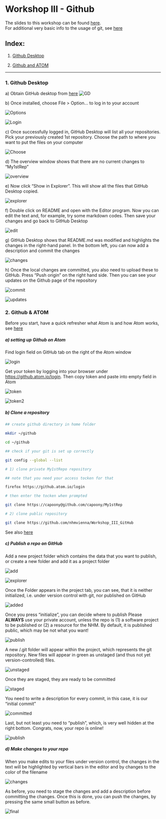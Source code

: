 # Workshop III - Github

The slides to this workshop can be found [here](<>).  
For additional very basic info to the usage of git, see [here](https://github.com/nhmvienna/FirstSteps/blob/main/UNIXBasics/UNIXBasics.md#vii-using-git-for-version-control)

## Index:

1.  [Github Desktop](https://github.com/nhmvienna/Workshop_III_GitHub#1-github-desktop)

2.  [Github and ATOM](https://github.com/nhmvienna/Workshop_III_GitHub#2-github--atom)

* * *

### 1. Github Desktop

a) Obtain GitHub desktop from [here](https://desktop.github.com/)
![GD](images/GithubDesktop/GD.png)

b) Once installed, choose File > Option… to log in to your account

![Options](images/GithubDesktop/image003.png)

![Login](images/GithubDesktop/image002.png)

c) Once successfully logged in, GitHub Desktop will list all your repositories. Pick your previously created 1st repository. Choose the path to where you want to put the files on your computer

![Choose](images/GithubDesktop/image006.png)

d) The overview window shows that there are no current changes to “My1stRep”

![overview](images/GithubDesktop/image005.png)

e) Now click “Show in Explorer”. This will show all the files that GitHub Desktop copied.

![explorer](images/GithubDesktop/image004.png)

f) Double click on README and open with the Editor program. Now you can edit the text and, for example, try some markdown codes.
Then save your changes and go back to GitHub Desktop

![edit](images/GithubDesktop/image001.png)

g) GitHub Desktop shows that README.md was modified and highlights the changes in the right-hand panel.
In the bottom left, you can now add a description and commit the changes

![changes](images/GithubDesktop/image007.png)

h) Once the local changes are committed, you also need to upload these to GitHub. Press “Push origin” on the right hand side. Then you can see your updates on the Github page of the repository

![commit](images/GithubDesktop/image009.png)

![updates](images/GithubDesktop/image010.png)

### 2. Github & ATOM

Before you start, have a quick refresher what Atom is and how Atom works, see [here](https://github.com/nhmvienna/FirstSteps/blob/main/ATOMbasics.md)

##### a) setting up Github on Atom

Find login field on GitHub tab on the right of the Atom window

![login](images/GithubAtom/image001.png)

Get your token by logging into your browser under <https://github.atom.io/login>. Then copy token and paste into empty field in Atom

![token](images/GithubAtom/image002.png)

![token2](images/GithubAtom/image010.png)

##### b) Clone a repository

```bash
## create github directory in home folder

mkdir ~/github

cd ~/github

## check if your git is set up correctly

git config --global --list

# 1) clone private My1stRepo repository

## note that you need your access tocken for that

firefox https://github.atom.io/login

# then enter the tocken when prompted

git clone https://capoony@github.com/capoony/My1stRep

# 2) clone public repository

git clone https://github.com/nhmvienna/Workshop_III_GitHub
```

See also [here](shell/clone_repository.sh)

##### c) Publish a repo on GitHub

Add a new project folder which contains the data that you want to publish, or create a new folder and add it as a project folder

![add](images/GithubAtom/image006.png)

![explorer](images/GithubAtom/image004.png)

Once the Folder appears in the project tab, you can see, that it is neither initialized, i.e. under version control with git, nor published on GitHub

![added](images/GithubAtom/image005.png)

Once you press “initialize”, you can decide where to publish
Please **ALWAYS** use your private account, unless the repo is (1) a software project to be published or (2) a resource for the NHM. By default, it is published public, which may be not what you want!

![publish](images/GithubAtom/image008.png)

A new /.git folder will appear within the project, which represents the git repository.
New files will appear in green as unstaged (and thus not yet version-controlled) files.

![unstaged](images/GithubAtom/image009.png)

Once they are staged, they are ready to be committed

![staged](images/GithubAtom/image011.png)

You need to write a description for every commit, in this case, it is our “initial commit”

![committed](images/GithubAtom/image012.png)

Last, but not least you need to “publish”, which, is very well hidden at the right bottom.
Congrats, now, your repo is online!

![publish](images/GithubAtom/image013.png)

##### d) Make changes to your repo

When you make edits to your files under version control, the changes in the text will be highlighted by vertical bars in the editor and by changes to the color of the filename

![changes](images/GithubAtom/image015.png)

As before, you need to stage the changes and add a description before committing the changes.
Once this is done, you can push the changes, by pressing the same small button as before.

![final](images/GithubAtom/image014.png)
